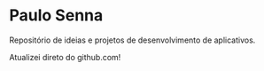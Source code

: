 # Paulo Senna
 Repositório de ideias e projetos de desenvolvimento de aplicativos.

Atualizei direto do github.com!
